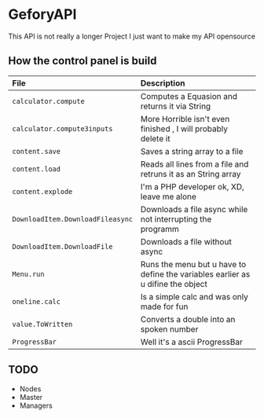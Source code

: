 
# GeforyAPI

This API is not really a longer Project I just want to make my API opensource


## How the control panel is build

| File     | Description                |
| :------- | :------------------------- |
| `calculator.compute` | Computes a Equasion and returns it via String| 
| `calculator.compute3inputs` | More Horrible isn't even finished , I will probably delete it  |
| `content.save` | Saves a string array to a file| 
| `content.load` | Reads all lines from a file and retruns it as an String array| 
| `content.explode` | I'm a PHP developer ok, XD, leave me alone| 
| `DownloadItem.DownloadFileasync` | Downloads a file async while not interrupting the programm | 
| `DownloadItem.DownloadFile` | Downloads a file without async | 
| `Menu.run` | Runs the menu but u have to define the variables earlier as u difine the object| 
| `oneline.calc` | Is a simple calc and was only made for fun
| `value.ToWritten` | Converts a double into an spoken number |
| `ProgressBar` | Well it's a ascii ProgressBar |
 

## TODO


- Nodes
- Master
- Managers

